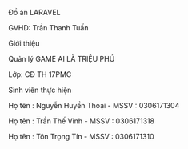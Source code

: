 Đồ án LARAVEL

GVHD: Trần Thanh Tuấn

Giới thiệu

Quản lý GAME AI LÀ TRIỆU PHÚ

Lớp: CĐ TH 17PMC

Sinh viên thực hiện

Họ tên : Nguyễn Huyền Thoại - MSSV : 0306171304

Họ tên : Trần Thế Vinh - MSSV : 0306171318

Họ tên : Tôn Trọng Tín - MSSV : 0306171310

